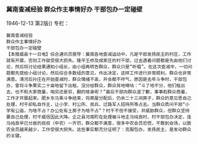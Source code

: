### 冀南查减经验  群众作主事情好办  干部包办一定碰壁

1946-12-13
第2版()
专栏：

    冀南查减经验
    群众作主事情好办
    干部包办一定碰壁
    【本报威县十一日电】综合通讯员报导：冀南各地查减运动中，凡是干部发扬民主的村庄，工作就有开展，否则工作就受很大损失。隆平王桥及成家庄的村干部，过去遇着问题都是先由他们讨论，然后将讨论结果通知小组长，由小组再转告群众，群众只是“听唱”。在这次查减中，一切问题都先提给小组讨论，然后综合多数组的意见，作出决定，这样工作进行非常顺利，群众也非常满意。清河后孙庄在开始查减时，群众情绪不高，开会都不哼气，原因是去年斗争时，干部包办，曾将斗争果实二十亩地留下出租，没分给群众，群众背地嘀咕：“斗了地不分，他们租出去，也不和大家商量，咱穷还是穷，翻的啥身呢？”最后干部向群众道了歉，事事和群众商量，工作才开展起来。肥乡东马乘斗争结束，将房屋分配后，仍余二十三间房子，群众的意见愿自己处理，村干却私自作主，让小学、村公所、民兵、过路军人招待所等占去。当群众质问干部“小学有公庙，为啥不占？办公处有土房子为啥不占”？村干不但不接受，并威胁群众，但群众坚持要自己处理，村干威信因此大降。企之县河南町在处理被斗地主马纯良时，村干部包办决定，连马纯良早已分居的叔叔（中农）一齐罚，群众都不满意，很多中农会员恐慌，不敢到会场，以致农会员越来越少，工作受很大损失。这些事实都充分证明了：克服包办，发扬民主，是发动群众的关键。
